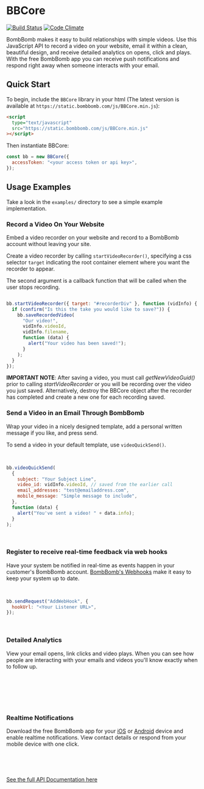 # BBCore

[![Build Status](https://travis-ci.org/bombbomb/BBCore.svg?branch=master)](https://travis-ci.org/bombbomb/BBCore) [![Code Climate](https://codeclimate.com/github/bombbomb/BBCore/badges/gpa.svg)](https://codeclimate.com/github/bombbomb/BBCore)

BombBomb makes it easy to build relationships with simple videos. Use this JavaScript API to record a video on your website, email it within a clean, beautiful design, and receive detailed analytics on opens, click and plays. With the free BombBomb app you can receive push notifications and respond right away when someone interacts with your email.

## Quick Start

To begin, include the `BBCore` library in your html (The latest version is available at `https://static.bombbomb.com/js/BBCore.min.js`):

```html
<script
  type="text/javascript"
  src="https://static.bombbomb.com/js/BBCore.min.js"
></script>
```

Then instantiate BBCore:

```javascript
const bb = new BBCore({
  accessToken: "<your access token or api key>",
});
```

## Usage Examples

Take a look in the `examples/` directory to see a simple example implementation.

### Record a Video On Your Website

<img src="http://bbemail.s3.amazonaws.com/ART/githubImages/record_animation_250.gif" alt="" align="left" /> Embed a video recorder on your website and record to a BombBomb account without leaving your site.

Create a video recorder by calling `startVideoRecorder()`, specifying a css selector `target` indicating the root container element where you want the recorder to appear.

The second argument is a callback function that will be called when the user stops recording.

<div style="clear:both;"></div>

```javascript
bb.startVideoRecorder({ target: "#recorderDiv" }, function (vidInfo) {
  if (confirm("Is this the take you would like to save?")) {
    bb.saveRecordedVideo(
      "Our video!",
      vidInfo.videoId,
      vidInfo.filename,
      function (data) {
        alert("Your video has been saved!");
      }
    );
  }
});
```

**IMPORTANT NOTE**: After saving a video, you must call _getNewVideoGuid()_ prior to calling _startVideoRecorder_ or you will be recording over the video you just saved. Alternatively, destroy the BBCore object after the recorder has completed and create a new one for each recording saved.
&nbsp;

### Send a Video in an Email Through BombBomb <img src="http://bbemail.s3.amazonaws.com/ART/githubImages/send.jpg" alt="" align="right" />

Wrap your video in a nicely designed template, add a personal written message if you like, and press send.

To send a video in your default template, use `videoQuickSend()`.

&nbsp;

```javascript
bb.videoQuickSend(
  {
    subject: "Your Subject Line",
    video_id: vidInfo.videoId, // saved from the earlier call
    email_addresses: "test@emailaddress.com",
    mobile_message: "Simple message to include",
  },
  function (data) {
    alert("You've sent a video! " + data.info);
  }
);
```

&nbsp;

### Register to receive real-time feedback via web hooks

Have your system be notified in real-time as events happen in your customer's BombBomb account.
[BombBomb's Webhooks](https://support.bombbomb.com/hc/en-us/articles/115000439932-How-do-I-set-up-BombBomb-webhooks) make
it easy to keep your system up to date.

&nbsp;

```javascript
bb.sendRequest("AddWebHook", {
  hookUrl: "<Your Listener URL>",
});
```

&nbsp;

### Detailed Analytics

<img src="http://bbemail.s3.amazonaws.com/ART/githubImages/tracking_static.png" alt="" align="left" /> View your email opens, link clicks and video plays. When you can see how people are interacting with your emails and videos you'll know exactly when to follow up.

&nbsp;

&nbsp;

&nbsp;

### Realtime Notifications <img src="http://bbemail.s3.amazonaws.com/ART/githubImages/notification.jpg" alt="" align="right" />

Download the free BombBomb app for your <a href="https://itunes.apple.com/us/app/bombbomb/id449319652" target="_blank">iOS</a> or <a href="https://play.google.com/store/apps/details?id=com.bombbomb.prod.android" target="_blank">Android</a> device and enable realtime notifications. View contact details or respond from your mobile device with one click.

&nbsp;

&nbsp;

[See the full API Documentation here](docs/build/BBCore.combined.md)